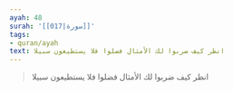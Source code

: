 ```yaml
---
ayah: 48
surah: '[[017|سورة]]'
tags:
- quran/ayah
text: انظر كيف ضربوا لك الأمثال فضلوا فلا يستطيعون سبيلا
---
```

> انظر كيف ضربوا لك الأمثال فضلوا فلا يستطيعون سبيلا
